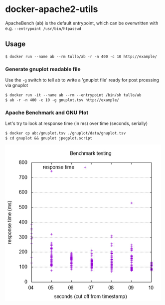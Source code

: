 # docker-apache2-utils

ApacheBench (ab) is the default entrypoint, which can be overwritten with e.g. `--entrypoint /usr/bin/htpasswd`

## Usage

`$ docker run --name ab --rm tullo/ab -r -n 400 -c 10 http://example/`

### Generate gnuplot readable file

Use the `-g` switch to tell ab to write a 'gnuplot file' ready for post prcessing via gnuplot

```
$ docker run -it --name ab --rm --entrypoint /bin/sh tullo/ab
$ ab -r -n 400 -c 10 -g gnuplot.tsv http://example/
```

### Apache Benchmark and GNU Plot

Let's try to look at response time (in ms) over time (seconds, serially)

```
$ docker cp ab:/gnuplot.tsv ./gnuplot/data/gnuplot.tsv
$ cd gnuplot && gnuplot jpegplot.script
```
![](gnuplot/graphs/timeseries.jpg)